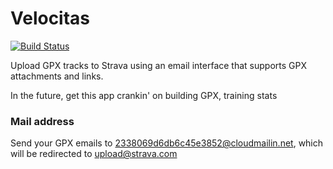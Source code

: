 Velocitas
=========

[![Build Status](https://travis-ci.org/andrewhao/velocitas.svg)](https://travis-ci.org/andrewhao/velocitas)

Upload GPX tracks to Strava using an email interface that supports GPX attachments and links.

In the future, get this app crankin' on building GPX, training stats

### Mail address

Send your GPX emails to 2338069d6db6c45e3852@cloudmailin.net, which will be redirected to upload@strava.com

